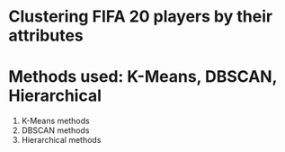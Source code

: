 # Clustering FIFA 20 players by their attributes

# Methods used: K-Means, DBSCAN, Hierarchical

1. K-Means methods
2. DBSCAN methods
3. Hierarchical methods



